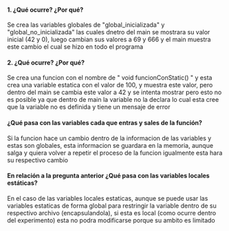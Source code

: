 
#### 1. ¿Qué ocurre? ¿Por qué?

Se crea las variables globales de "global_inicializada" y "global_no_inicializada" las cuales dnetro del main se mostrara su valor inicial (42 y
0), luego cambian sus valores a 69 y 666 y el main muestra este cambio el cual se hizo en todo el programa

#### 2. ¿Qué ocurre? ¿Por qué?

Se crea una funcion con el nombre de  " void funcionConStatic() " y esta crea una variable estatica con el valor de 100, y muestra este valor,
pero dentro del main se cambia este valor a 42 y se intenta mostrar pero esto no es posible ya que dentro de main la variable no la declara lo cual esta cree
que la variable no es definida y tiene un mensaje de error 

#### ¿Qué pasa con las variables cada que entras y sales de la función?

Si la funcion hace un cambio dentro de la informacion de las variables y estas son globales, esta informacion se guardara en la memoria, aunque salga y quiera volver a 
repetir el proceso de la funcion igualmente esta hara su respectivo cambio

#### En relación a la pregunta anterior ¿Qué pasa con las variables locales estáticas?
En el caso de las variables locales estaticas, aunque se puede usar las variables estaticas de forma global para restringir la variable dentro de su respectivo archivo
(encapsulandola), si esta es local (como ocurre dentro del experimento) esta no podra modificarse porque su ambito es limitado 
